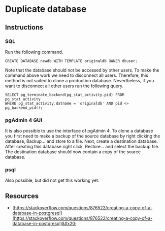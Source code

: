 # Duplicate database

## Instructions

### SQL

Run the following command.

```
CREATE DATABASE newdb WITH TEMPLATE originaldb OWNER dbuser;
```

Note that the database should not be accessed by other users. To make the command above work we need to disconnect all users. Therefore, this method is not suited to clone a production database. Nevertheless, if you want to disconnect all other users run the following query.

```
SELECT pg_terminate_backend(pg_stat_activity.pid) FROM pg_stat_activity 
WHERE pg_stat_activity.datname = 'originaldb' AND pid <> pg_backend_pid();
```

### pgAdmin 4 GUI

It is also possible to use the interface of pgAdmin 4. To clone a database you first need to make a backup of the source database by right clicking the database, Backup... and store to a file. Next, create a destination database. After creating this database right click, Restore... and select the backup file. The destination database should now contain a copy of the source database.

### psql

Also possible, but did not get this working yet.

## Resources

* [https://stackoverflow.com/questions/876522/creating-a-copy-of-a-database-in-postgresql](https://stackoverflow.com/questions/876522/creating-a-copy-of-a-database-in-postgresql)&#x20;
